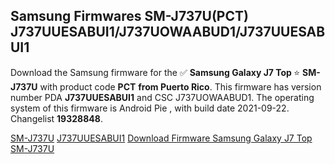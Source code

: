 <h2>Samsung Firmwares SM-J737U(PCT) J737UUESABUI1/J737UOWAABUD1/J737UUESABUI1</h2>
Download the Samsung firmware for the ✅ <strong>Samsung Galaxy J7 Top </strong> ⭐ <strong>SM-J737U</strong> with product code <strong>PCT</strong> <strong> from Puerto Rico</strong>. This firmware has version number PDA <strong>J737UUESABUI1</strong> and CSC J737UOWAABUD1. The operating system of this firmware is Android Pie , with build date 2021-09-22. Changelist <strong>19328848</strong>.


[SM-J737U](https://samfirm.shop/samsung/model/SM-J737U)
[J737UUESABUI1](https://samfirm.shop/samsung/pda/J737UUESABUI1)
[Download Firmware Samsung Galaxy J7 Top SM-J737U](https://samfirm.shop/samsung/firmware/459296)
